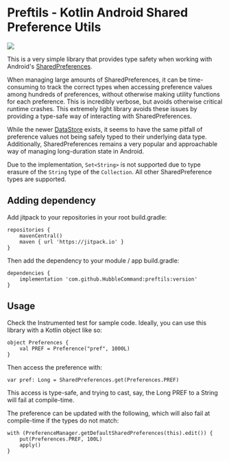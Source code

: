 # Preftils - Kotlin Android Shared Preference Utils

[![](https://jitpack.io/v/HubbleCommand/preftils.svg)](https://jitpack.io/#HubbleCommand/preftils)

This is a very simple library that provides type safety when working with Android's [SharedPreferences](https://developer.android.com/training/data-storage/shared-preferences).

When managing large amounts of SharedPreferences, it can be time-consuming to track the correct types when accessing preference values among hundreds of preferences, without otherwise making utility functions for each preference. This is incredibly verbose, but avoids otherwise critical runtime crashes. This extremely light library avoids these issues by providing a type-safe way of interacting with SharedPreferences.

While the newer [DataStore](https://developer.android.com/topic/libraries/architecture/datastore) exists, it seems to have the same pitfall of preference values not being safely typed to their underlying data type. Additionally, SharedPreferences remains a very popular and approachable way of managing long-duration state in Android.

Due to the implementation, `Set<String>` is not supported due to type erasure of the `String` type of the `Collection`. All other SharedPreference types are supported.

## Adding dependency
Add jitpack to your repositories in your root build.gradle:
```
repositories {
    mavenCentral()
    maven { url 'https://jitpack.io' }
}
```

Then add the dependency to your module / app build.gradle:
```
dependencies {
    implementation 'com.github.HubbleCommand:preftils:version'
}
```

## Usage
Check the Instrumented test for sample code. Ideally, you can use this library with a Kotlin object like so:
```
object Preferences {
    val PREF = Preference("pref", 1000L)
}
```

Then access the preference with:
```
var pref: Long = SharedPreferences.get(Preferences.PREF)
```
This access is type-safe, and trying to cast, say, the Long PREF to a String will fail at compile-time.

The preference can be updated with the following, which will also fail at compile-time if the types do not match:
```
with (PreferenceManager.getDefaultSharedPreferences(this).edit()) {
    put(Preferences.PREF, 100L)
    apply()
}
```
